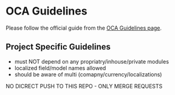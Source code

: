 # OCA Guidelines

Please follow the official guide from the [OCA Guidelines page](https://github.com/OCA/maintainer-tools/blob/master/CONTRIBUTING.md).

## Project Specific Guidelines

- must NOT depend on any propriatry/inhouse/private modules
- localized field/model names allowed 
- should be aware of multi (comapny/currency/localizations)

NO DICRECT PUSH TO THIS REPO - ONLY MERGE REQUESTS



